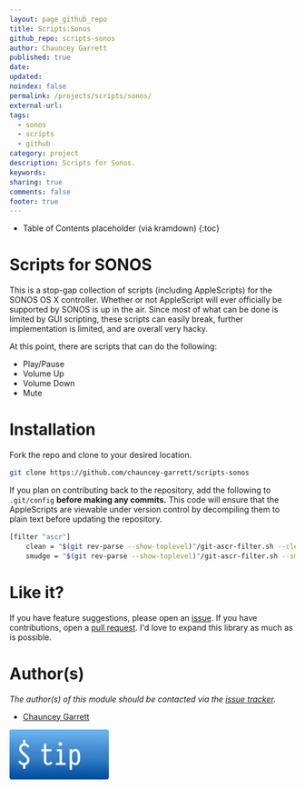 ```yaml
---
layout: page_github_repo
title: Scripts:Sonos
github_repo: scripts-sonos
author: Chauncey Garrett
published: true
date:
updated:
noindex: false
permalink: /projects/scripts/sonos/
external-url:
tags:
  - sonos
  - scripts
  - github
category: project
description: Scripts for Sonos.
keywords:
sharing: true
comments: false
footer: true
---
```


* Table of Contents placeholder (via kramdown)
{:toc}

# Scripts for SONOS

This is a stop-gap collection of scripts (including AppleScripts) for the SONOS OS X controller. Whether or not AppleScript will ever officially be supported by SONOS is up in the air. Since most of what can be done is limited by GUI scripting, these scripts can easily break, further implementation is limited, and are overall very hacky.

At this point, there are scripts that can do the following:

- Play/Pause
- Volume Up
- Volume Down
- Mute

# Installation

Fork the repo and clone to your desired location.

```sh
git clone https://github.com/chauncey-garrett/scripts-sonos
```

If you plan on contributing back to the repository, add the following to `.git/config` **before making any commits.** This code will ensure that the AppleScripts are viewable under version control by decompiling them to plain text before updating the repository.

```sh
[filter "ascr"]
	clean = "$(git rev-parse --show-toplevel)"/git-ascr-filter.sh --clean %f
	smudge = "$(git rev-parse --show-toplevel)"/git-ascr-filter.sh --smudge %f
```

# Like it?

If you have feature suggestions, please open an [issue](https://github.com/chauncey-garrett/scripts-sonos/issues "chauncey-garrett/scripts-sonos/issues"). If you have contributions, open a [pull request](https://github.com/chauncey-garrett/scripts-sonos/pull-request "chauncey-garrett/scripts-sonos/pulls"). I'd love to expand this library as much as is possible.

# Author(s)

*The author(s) of this module should be contacted via the [issue tracker](https://github.com/chauncey-garrett/scripts-sonos/issues "chauncey-garrett/scripts-sonos/issues").*

  - [Chauncey Garrett](https://github.com/chauncey-garrett "chauncey-garrett")

[![](/img/tip.gif)](http://chauncey.io/reader-support/)
